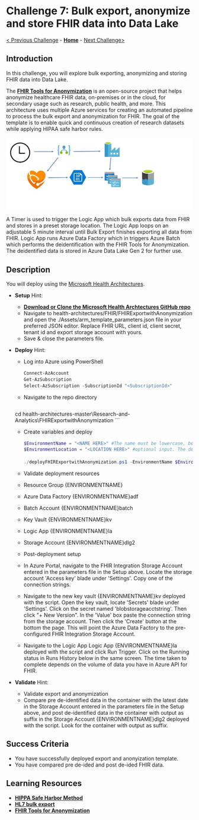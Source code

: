 # Challenge 7: Bulk export, anonymize and store FHIR data into Data Lake

[< Previous Challenge](./Challenge06.md) - **[Home](../readme.md)** - [Next Challenge>](./Challenge08.md)

## Introduction

In this challenge, you will explore bulk exporting, anonymizing and storing FHIR data into Data Lake. 

The **[FHIR Tools for Anonymization](https://github.com/microsoft/FHIR-Tools-for-Anonymization)** is an open-source project that helps anonymize healthcare FHIR data, on-premises or in the cloud, for secondary usage such as research, public health, and more. This architecture uses multiple Azure services for creating an automated pipeline to process the bulk export and anonymization for FHIR. The goal of the template is to enable quick and continuous creation of research datasets while applying HIPAA safe harbor rules.

![Export and Anonymization](../images/fhir-export-anonymization.jpg)

A Timer is used to trigger the Logic App which bulk exports data from FHIR and stores in a preset storage location. The Logic App loops on an adjustable 5 minute interval until Bulk Export finishes exporting all data from FHIR. Logic App runs Azure Data Factory which in triggers Azure Batch which performs the deidentification with the FHIR Tools for Anonymization. The deidentified data is stored in Azure Data Lake Gen 2 for further use. 

## Description

You will deploy using the [Microsoft Health Architectures](https://github.com/microsoft/health-architectures/tree/master/Research-and-Analytics/FHIRExportwithAnonymization).

- **Setup**
    Hint:
    - **[Download or Clone the Microsoft Health Archtectures GitHub repo](https://github.com/microsoft/health-architectures)**
    - Navigate to health-architectures/FHIR/FHIRExportwithAnonymization and open the ./Assets/arm_template_parameters.json file in your preferred JSON editor. Replace FHIR URL, client id, client secret, tenant id and export storage account with yours.
    - Save & close the parameters file.

- **Deploy**
    Hint:
    - Log into Azure using PowerShell
        ```powershell
        Connect-AzAccount
        Get-AzSubscription
        Select-AzSubscription -SubscriptionId "<SubscriptionId>"
        ```
    - Navigate to the repo directory
        ```powershell
	cd health-architectures-master\Research-and-Analytics\FHIRExportwithAnonymization
        ```

    - Create variables and deploy
        ```powershell
        $EnvironmentName = "<NAME HERE>" #The name must be lowercase, begin with a letter, end with a letter or digit, and not contain hyphens.
        $EnvironmentLocation = "<LOCATION HERE>" #optional input. The default is eastus2
 
        ./deployFHIRExportwithAnonymization.ps1 -EnvironmentName $EnvironmentName -EnvironmentLocation $EnvironmentLocation #Environment Location is optional
        ```

    - Validate deployment resources
	- Resource Group {ENVIRONMENTNAME} 
	- Azure Data Factory {ENVIRONMENTNAME}adf
	- Batch Account {ENVIRONMENTNAME}batch
	- Key Vault {ENVIRONMENTNAME}kv
	- Logic App {ENVIRONMENTNAME}la
	- Storage Account {ENVIRONMENTNAME}dlg2

    - Post-deployment setup
	- In Azure Portal, navigate to the FHIR Integration Storage Account entered in the parameters file in the Setup above. Locate the storage account 'Access key' blade under 'Settings'. Copy one of the connection strings. 
	- Navigate to the new key vault {ENVIRONMENTNAME}kv deployed with the script. Open the key vault, locate 'Secrets' blade under 'Settings'. Click on the secret named 'blobstorageacctstring'. Then click "+ New Version". In the 'Value' box paste the connection string from the storage account. Then click the 'Create' button at the bottom the page. This will point the Azure Data Factory to the pre-configured FHIR Integration Storage Account.
	- Navigate to the Logic App Logic App {ENVIRONMENTNAME}la deployed with the script and click Run Trigger. Click on the Running status in Runs History below in the same screen. The time taken to complete depends on the volume of data you have in Azure API for FHIR.

- **Validate**
    Hint:
     - Validate export and anonymization
	- Compare pre de-identified data in the container with the latest date in the Storage Account entered in the parameters file in the Setup above, and post de-identified data in the container with output as suffix in the Storage Account {ENVIRONMENTNAME}dlg2 deployed with the script. Look for the container with output as suffix. 

## Success Criteria
- You have successfully deployed export and anonyization template.
- You have compared pre de-ided and post de-ided FHIR data.

## Learning Resources

- **[HIPPA Safe Harbor Method](https://www.hhs.gov/hipaa/for-professionals/privacy/special-topics/de-identification/index.html)**
- **[HL7 bulk export](https://hl7.org/Fhir/uv/bulkdata/export/index.html)**
- **[FHIR Tools for Anonymization](https://github.com/microsoft/FHIR-Tools-for-Anonymization)**
